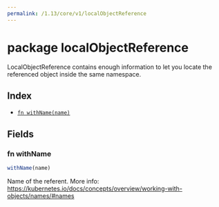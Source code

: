 ```yaml
---
permalink: /1.13/core/v1/localObjectReference
---
```


# package localObjectReference

LocalObjectReference contains enough information to let you locate the referenced object inside the same namespace.

## Index

* [`fn withName(name)`](#fn-withname)

## Fields

### fn withName

```ts
withName(name)
```

Name of the referent. More info: https://kubernetes.io/docs/concepts/overview/working-with-objects/names/#names